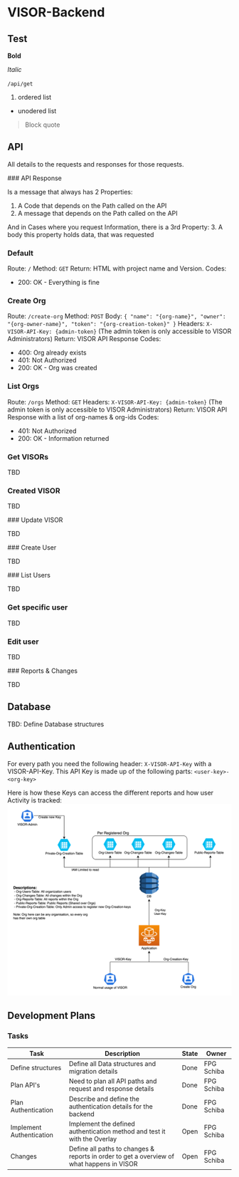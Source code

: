 # VISOR-Backend

## Test
**Bold**

*Italic*

`/api/get`

1. ordered list

+ unodered list


> Block quote

## API
All details to the requests and responses for those requests.

### API Response

Is a message that always has 2 Properties:
 1. A Code that depends on the Path called on the API
 2. A message that depends on the Path called on the API

And in Cases where you request Information, there is a 3rd Property:
 3. A body this property holds data, that was requested

### Default

Route: `/`
Method: `GET`
Return: HTML with project name and Version.
Codes:
+ 200: OK - Everything is fine

### Create Org

Route: `/create-org`
Method: `POST`
Body: `{ "name": "{org-name}", "owner": "{org-owner-name}", "token": "{org-creation-token}" }`
Headers: `X-VISOR-API-Key: {admin-token}` (The admin token is only accessible to VISOR Administrators)
Return: VISOR API Response
Codes:
 + 400: Org already exists
 + 401: Not Authorized
 + 200: OK - Org was created

### List Orgs

Route: `/orgs`
Method: `GET`
Headers: `X-VISOR-API-Key: {admin-token}` (The admin token is only accessible to VISOR Administrators)
Return: VISOR API Response with a list of org-names & org-ids
Codes:
 + 401: Not Authorized
 + 200: OK - Information returned

### Get VISORs

TBD

### Created VISOR

TBD

### Update VISOR

TBD

### Create User

TBD

### List Users

TBD

### Get specific user

TBD

### Edit user

TBD

### Reports & Changes

TBD

## Database

TBD: Define Database structures

## Authentication
For every path you need the following header:
`X-VISOR-API-Key`
with a VISOR-API-Key. This API Key is made up of the following parts:
`<user-key>-<org-key>`

Here is how these Keys can access the different reports and how user Activity is tracked:
![The Overview of the Backend / Database architecture for VISOR.](/images/VISOR-Backend-Overview.png "VISOR Overview Diagram")

## Development Plans

### Tasks
| Task | Description | State | Owner |
|------|-------------|-------|-------|
| Define structures | Define all Data structures and migration details | Done | FPG Schiba |
| Plan API's | Need to plan all API paths and request and response details | Done | FPG Schiba |
| Plan Authentication | Describe and define the authentication details for the backend | Done | FPG Schiba |
| Implement Authentication | Implement the defined authentication method and test it with the Overlay | Open | FPG Schiba |
| Changes | Define all paths to changes & reports in order to get a overview of what happens in VISOR | Open | FPG Schiba |
